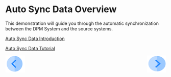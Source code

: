 # Auto Sync Data Overview

This demonstration will guide you through the automatic synchronization between the DPM System and the source systems.

[Auto Sync Data Introduction](/articles/demo_project/DPM_Demo_Project/03_Auto_Sync/02_Auto_Sync_Data_Introduction.md)

[Auto Sync Data Tutorial](/articles/demo_project/DPM_Demo_Project/03_Auto_Sync/03_01_Auto_Sync_Data_Tutorial.md)



[![Previous](/articles/demo_project/DPM_Demo_Project/images/Previous.png)](/articles/demo_project/DPM_Demo_Project/README.md)[<img align="right" width="60" height="54" src="/articles/demo_project/DPM_Demo_Project/images/Next.png">](/articles/demo_project/DPM_Demo_Project/03_Auto_Sync/02_Auto_Sync_Data_Introduction.md)
